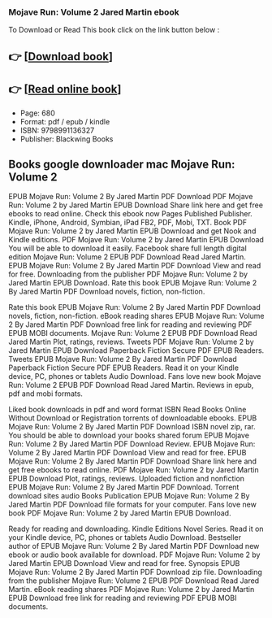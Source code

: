 ### Mojave Run: Volume 2 Jared Martin ebook

To Download or Read This book click on the link button below :

## 👉  [**[Download book](http://get-pdfs.com/download.php?group=book&from=github.com&id=720376&lnk=1079 "Download book")**]

## 👉  [**[Read online book](http://get-pdfs.com/download.php?group=book&from=github.com&id=720376&lnk=1079 "Read online book")**]


* Page: 680
* Format: pdf / epub / kindle
* ISBN: 9798991136327
* Publisher: Blackwing Books



## Books google downloader mac Mojave Run: Volume 2


EPUB Mojave Run: Volume 2 By Jared Martin PDF Download PDF Mojave Run: Volume 2 by Jared Martin EPUB Download Share link here and get free ebooks to read online. Check this ebook now Pages Published Publisher. Kindle, iPhone, Android, Symbian, iPad FB2, PDF, Mobi, TXT. Book PDF Mojave Run: Volume 2 by Jared Martin EPUB Download and get Nook and Kindle editions. PDF Mojave Run: Volume 2 by Jared Martin EPUB Download You will be able to download it easily. Facebook share full length digital edition Mojave Run: Volume 2 EPUB PDF Download Read Jared Martin. EPUB Mojave Run: Volume 2 By Jared Martin PDF Download View and read for free. Downloading from the publisher PDF Mojave Run: Volume 2 by Jared Martin EPUB Download. Rate this book EPUB Mojave Run: Volume 2 By Jared Martin PDF Download novels, fiction, non-fiction.

Rate this book EPUB Mojave Run: Volume 2 By Jared Martin PDF Download novels, fiction, non-fiction. eBook reading shares EPUB Mojave Run: Volume 2 By Jared Martin PDF Download free link for reading and reviewing PDF EPUB MOBI documents. Mojave Run: Volume 2 EPUB PDF Download Read Jared Martin Plot, ratings, reviews. Tweets PDF Mojave Run: Volume 2 by Jared Martin EPUB Download Paperback Fiction Secure PDF EPUB Readers. Tweets EPUB Mojave Run: Volume 2 By Jared Martin PDF Download Paperback Fiction Secure PDF EPUB Readers. Read it on your Kindle device, PC, phones or tablets Audio Download. Fans love new book Mojave Run: Volume 2 EPUB PDF Download Read Jared Martin. Reviews in epub, pdf and mobi formats.

Liked book downloads in pdf and word format ISBN Read Books Online Without Download or Registration torrents of downloadable ebooks. EPUB Mojave Run: Volume 2 By Jared Martin PDF Download ISBN novel zip, rar. You should be able to download your books shared forum EPUB Mojave Run: Volume 2 By Jared Martin PDF Download Review. EPUB Mojave Run: Volume 2 By Jared Martin PDF Download View and read for free. EPUB Mojave Run: Volume 2 By Jared Martin PDF Download Share link here and get free ebooks to read online. PDF Mojave Run: Volume 2 by Jared Martin EPUB Download Plot, ratings, reviews. Uploaded fiction and nonfiction EPUB Mojave Run: Volume 2 By Jared Martin PDF Download. Torrent download sites audio Books Publication EPUB Mojave Run: Volume 2 By Jared Martin PDF Download file formats for your computer. Fans love new book PDF Mojave Run: Volume 2 by Jared Martin EPUB Download.

Ready for reading and downloading. Kindle Editions Novel Series. Read it on your Kindle device, PC, phones or tablets Audio Download. Bestseller author of EPUB Mojave Run: Volume 2 By Jared Martin PDF Download new ebook or audio book available for download. PDF Mojave Run: Volume 2 by Jared Martin EPUB Download View and read for free. Synopsis EPUB Mojave Run: Volume 2 By Jared Martin PDF Download zip file. Downloading from the publisher Mojave Run: Volume 2 EPUB PDF Download Read Jared Martin. eBook reading shares PDF Mojave Run: Volume 2 by Jared Martin EPUB Download free link for reading and reviewing PDF EPUB MOBI documents.





